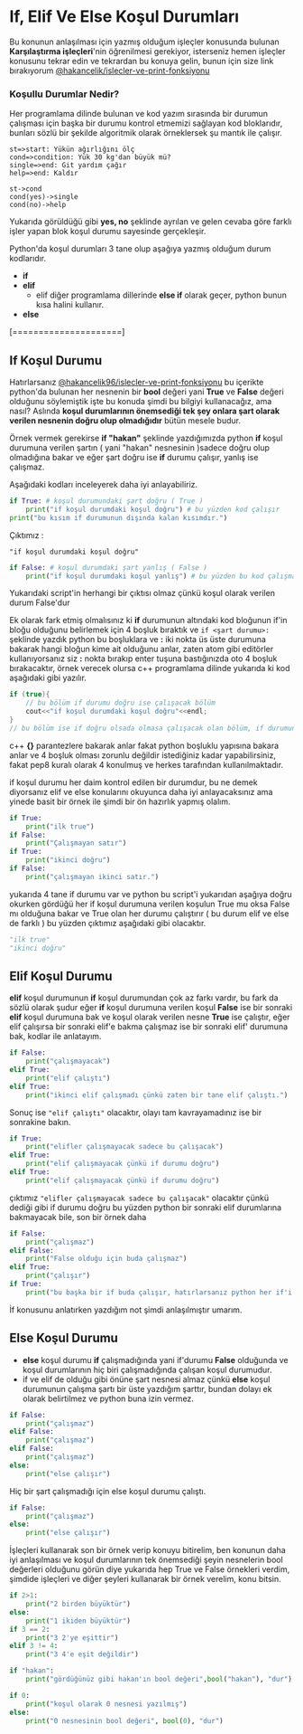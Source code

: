 # If, Elif Ve Else Koşul Durumları

Bu konunun anlaşılması için yazmış olduğum işleçler konusunda bulunan **Karşılaştırma işleçleri**'nin öğrenilmesi gerekiyor, isterseniz hemen işleçler konusunu tekrar edin ve tekrardan bu konuya gelin, bunun için size link bırakıyorum [@hakancelik/islecler-ve-print-fonksiyonu](https://www.coogger.com/@hakancelik/islecler-print-ve-input-fonksiyonlar-kacs-dizileri/)

### Koşullu Durumlar Nedir?

Her programlama dilinde bulunan ve kod yazım sırasında bir durumun çalışması için başka bir durumu kontrol etmemizi sağlayan kod bloklarıdır, bunları sözlü bir şekilde algoritmik olarak örneklersek şu mantık ile çalışır.

```text
st=>start: Yükün ağırlığını ölç
cond=>condition: Yük 30 kg'dan büyük mü?
single=>end: Git yardım çağır
help=>end: Kaldır

st->cond
cond(yes)->single
cond(no)->help
```

Yukarıda görüldüğü gibi **yes, no** şeklinde ayrılan ve gelen cevaba göre farklı işler yapan blok koşul durumu sayesinde gerçekleşir.

Python'da koşul durumları 3 tane olup aşağıya yazmış olduğum durum kodlarıdır.

* **if**
* **elif**
  * elif diğer programlama dillerinde **else if** olarak geçer, python bunun kısa halini kullanır.
* **else**

\[=====================\]

## If Koşul Durumu

Hatırlarsanız [@hakancelik96/islecler-ve-print-fonksiyonu](https://www.coogger.com/@hakancelik96/islecler-print-ve-input-fonksiyonlar-kacs-dizileri/) bu içerikte python'da bulunan her nesnenin bir **bool** değeri yani **True** ve **False** değeri olduğunu söylemiştik işte bu konuda şimdi bu bilgiyi kullanacağız, ama nasıl? Aslında **koşul durumlarının önemsediği tek şey onlara şart olarak verilen nesnenin doğru olup olmadığıdır** bütün mesele budur.

Örnek vermek gerekirse **if "hakan"**  şeklinde yazdığımızda python **if** koşul durumuna verilen şartın \( yani "hakan" nesnesinin \)sadece doğru olup olmadığına bakar ve eğer şart doğru ise **if** durumu çalışır, yanlış ise çalışmaz.

Aşağıdaki kodları inceleyerek daha iyi anlayabiliriz.

```python
if True: # koşul durumundaki şart doğru ( True )
    print("if koşul durumdaki koşul doğru") # bu yüzden kod çalışır
print("bu kısım if durumunun dışında kalan kısımdır.")
```

Çıktımız :

`"if koşul durumdaki koşul doğru"`

```python
if False: # koşul durumdaki şart yanlış ( False )
    print("if koşul durumdaki koşul yanlış") # bu yüzden bu kod çalışmaz
```

Yukarıdaki script'in herhangi bir çıktısı olmaz çünkü koşul olarak verilen durum False'dur

Ek olarak fark etmiş olmalısınız ki **if** durumunun altındaki kod bloğunun if'in bloğu olduğunu belirlemek için 4 boşluk bıraktık ve `if <şart durumu>:` şeklinde yazdık python bu boşluklara ve **:** iki nokta üs üste durumuna bakarak hangi bloğun kime ait olduğunu anlar, zaten atom gibi editörler kullanıyorsanız siz **:** nokta bırakıp enter tuşuna bastığınızda oto 4 boşluk bırakacaktır, örnek verecek olursa c++ programlama dilinde yukarıda ki kod aşağıdaki gibi yazılır.

```c
if (true){
    // bu bölüm if durumu doğru ise çalışacak bölüm
    cout<<"if koşul durumdaki koşul doğru"<<endl;
}
// bu bölüm ise if doğru olsada olmasa çalışacak olan bölüm, if durumunun dışında kalan bölüm
```

c++ **{}** parantezlere bakarak anlar fakat python boşluklu yapısına bakara anlar ve 4 boşluk olması zorunlu değildir istediğiniz kadar yapabilirsiniz, fakat pep8 kuralı olarak 4 konulmuş ve herkes tarafından kullanılmaktadır.

if koşul durumu her daim kontrol edilen bir durumdur, bu ne demek diyorsanız elif ve else konularını okuyunca daha iyi anlayacaksınız ama yinede basit bir örnek ile şimdi bir ön hazırlık yapmış olalım.

```python
if True:
    print("ilk true")
if False:
    print("Çalışmayan satır")
if True:
    print("ikinci doğru")
if False:
    print("çalışmayan ikinci satır.")
```

yukarıda 4 tane if durumu var ve python bu script'i yukarıdan aşağıya doğru okurken gördüğü her if koşul durumuna verilen koşulun True mu oksa False mı olduğuna bakar ve True olan her durumu çalıştırır \( bu durum elif ve else de farklı \) bu yüzden çıktımız aşağıdaki gibi olacaktır.

```python
"ilk true"
"ikinci doğru"
```

## Elif Koşul Durumu

**elif** koşul durumunun **if** koşul durumundan çok az farkı vardır, bu fark da sözlü olarak şudur eğer **if** koşul durumuna verilen koşul **False** ise bir sonraki **elif** koşul durumuna bak ve koşul olarak verilen nesne **True** ise çalıştır, eğer elif çalışırsa bir sonraki elif'e bakma çalışmaz ise bir sonraki elif' durumuna bak, kodlar ile anlatayım.

```python
if False:
    print("çalışmayacak")
elif True:
    print("elif çalıştı")
elif True:
    print("ikinci elif çalışmadı çünkü zaten bir tane elif çalıştı.")
```

Sonuç ise `"elif çalıştı"` olacaktır, olayı tam kavrayamadınız ise bir sonrakine bakın.

```python
if True:
    print("elifler çalışmayacak sadece bu çalışacak")
elif True:
    print("elif çalışmayacak çünkü if durumu doğru")
elif True:
    print("elif çalışmayacak çünkü if durumu doğru")
```

çıktımız `"elifler çalışmayacak sadece bu çalışacak"` olacaktır çünkü dediği gibi if durumu doğru bu yüzden python bir sonraki elif durumlarına bakmayacak bile, son bir örnek daha

```python
if False:
    print("çalışmaz")
elif False:
    print("False olduğu için buda çalışmaz")
elif True:
    print("çalışır")
if True:
    print("bu başka bir if buda çalışır, hatırlarsanız python her if'i kontrol eder ve koşul True ise çalıştırır demiştim")
```

İf konusunu anlatırken yazdığım not şimdi anlaşılmıştır umarım.

## Else Koşul Durumu

* **else** koşul durumu **if** çalışmadığında yani if'durumu **False** olduğunda ve koşul durumlarının hiç biri çalışmadığında çalışan koşul durumudur.
* if ve elif de olduğu gibi önüne şart nesnesi almaz çünkü **else** koşul durumunun çalışma şartı bir üste yazdığım şarttır, bundan dolayı ek olarak belirtilmez ve python buna izin vermez.

```python
if False:
    print("çalışmaz")
elif False:
    print("çalışmaz")
elif False:
    print("çalışmaz")
else:
    print("else çalışır")
```

Hiç bir şart çalışmadığı için else koşul durumu çalıştı.

```python
if False:
    print("çalışmaz")
else:
    print("else çalışır")
```

İşleçleri kullanarak son bir örnek verip konuyu bitirelim, ben konunun daha iyi anlaşılması ve koşul durumlarının tek önemsediği şeyin nesnelerin bool değerleri olduğunu görün diye yukarıda hep True ve False örnekleri verdim, şimdide işleçleri ve diğer şeyleri kullanarak bir örnek verelim, konu bitsin.

```python
if 2>1:
    print("2 birden büyüktür")
else:
    print("1 ikiden büyüktür")
if 3 == 2:
    print("3 2'ye eşittir")
elif 3 != 4:
    print("3 4'e eşit değildir")

if "hakan":
    print("gördüğünüz gibi hakan'ın bool değeri",bool("hakan"), "dur")

if 0:
    print("koşul olarak 0 nesnesi yazılmış")
else:
    print("0 nesnesinin bool değeri", bool(0), "dur")
```

